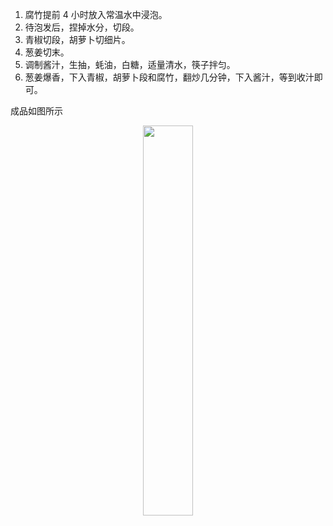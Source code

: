 1. 腐竹提前 4 小时放入常温水中浸泡。
2. 待泡发后，捏掉水分，切段。
3. 青椒切段，胡萝卜切细片。
4. 葱姜切末。
5. 调制酱汁，生抽，蚝油，白糖，适量清水，筷子拌匀。
6. 葱姜爆香，下入青椒，胡萝卜段和腐竹，翻炒几分钟，下入酱汁，等到收汁即可。

成品如图所示
<div align=center><img src="https://timemachine-blog.oss-cn-beijing.aliyuncs.com/img/jianshaofuzhu.jpg" width="40%" height="40%"></div>